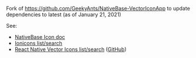 Fork of https://github.com/GeekyAnts/NativeBase-VectorIconApp
to update dependencies to latest (as of January 21, 2021)

See:
* [NativeBase Icon doc](https://docs.nativebase.io/Components.html#icon-def-headref)
* [Ionicons list/search](https://ionicons.com/)
* [React Native Vector Icons list/search](https://oblador.github.io/react-native-vector-icons/) ([GitHub](https://github.com/oblador/react-native-vector-icons))
